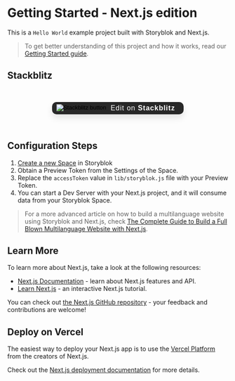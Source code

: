 # Getting Started - Next.js edition

This is a `Hello World` example project built with Storyblok and Next.js.

> To get better understanding of this project and how it works, read our [Getting Started guide](https://www.storyblok.com/docs/guide/getting-started/?utm_source=github.com&utm_medium=readme&utm_campaign=getting-started).

## Stackblitz

<a href="https://stackblitz.com/edit/getting-started-next" target="_blank" style="text-decoration: none;display:block;text-align:center">
  <button style="background:#282828;margin:30px 0;padding:5px 10px;box-shadow: 0px 8px 15px rgba(0, 0, 0, 0.1);border-radius:10px;border:none;cursor:pointer">
    <span style="display:flex;justify-content:center">
    <img src="https://blog.stackblitz.com/img/favicon.png?hash=3817f5a9d1" alt="Stackblitz button" style="max-width:225px;max-height:40px"> 
    <span style="color:white;align-self:center;padding:0 10px;font-size:16px;letter-spacing:1px">Edit on <strong>Stackblitz</strong></span>
    </span>
  </button>
</a>


## Configuration Steps

1. [Create a new Space](https://app.storyblok.com/#!/me/spaces/new) in Storyblok
2. Obtain a Preview Token from the Settings of the Space.
3. Replace the `accessToken` value in `lib/storyblok.js` file with your Preview Token.
4. You can start a Dev Server with your Next.js project, and it will consume data from your Storyblok Space.

> For a more advanced article on how to build a multilanguage website using Storyblok and Next.js, check [The Complete Guide to Build a Full Blown Multilanguage Website with Next.js](https://www.storyblok.com/tp/next-js-react-guide/?utm_source=github.com&utm_medium=readme&utm_campaign=getting-started).

## Learn More

To learn more about Next.js, take a look at the following resources:

- [Next.js Documentation](https://nextjs.org/docs) - learn about Next.js features and API.
- [Learn Next.js](https://nextjs.org/learn) - an interactive Next.js tutorial.

You can check out [the Next.js GitHub repository](https://github.com/vercel/next.js/) - your feedback and contributions are welcome!

## Deploy on Vercel

The easiest way to deploy your Next.js app is to use the [Vercel Platform](https://vercel.com/import) from the creators of Next.js.

Check out the [Next.js deployment documentation](https://nextjs.org/docs/deployment) for more details.
